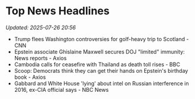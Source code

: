 # Top News Headlines

_Updated: 2025-07-26 20:56_

- Trump flees Washington controversies for golf-heavy trip to Scotland - CNN
- Epstein associate Ghislaine Maxwell secures DOJ "limited" immunity: News reports - Axios
- Cambodia calls for ceasefire with Thailand as death toll rises - BBC
- Scoop: Democrats think they can get their hands on Epstein's birthday book - Axios
- Gabbard and White House 'lying' about intel on Russian interference in 2016, ex-CIA official says - NBC News